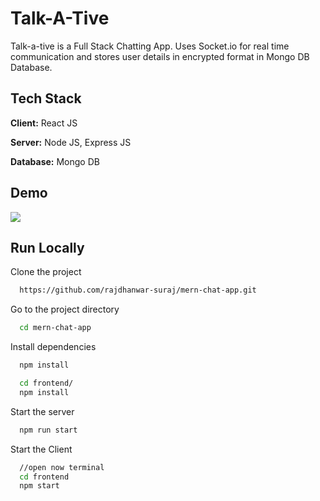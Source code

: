 
# Talk-A-Tive

Talk-a-tive is a Full Stack Chatting App.
Uses Socket.io for real time communication and stores user details in encrypted format in Mongo DB Database.
## Tech Stack

**Client:** React JS

**Server:** Node JS, Express JS

**Database:** Mongo DB
  
## Demo

![]([https://github.com/piyush-eon/mern-chat-app/blob/master/screenshots/group%20%2B%20notif.PNG](https://github.com/rajdhanwar-suraj/mern-chat-app/blob/main/screenshots/login.PNG))
## Run Locally

Clone the project

```bash
  https://github.com/rajdhanwar-suraj/mern-chat-app.git
```

Go to the project directory

```bash
  cd mern-chat-app
```

Install dependencies

```bash
  npm install
```

```bash
  cd frontend/
  npm install
```

Start the server

```bash
  npm run start
```
Start the Client

```bash
  //open now terminal
  cd frontend
  npm start
```

  
